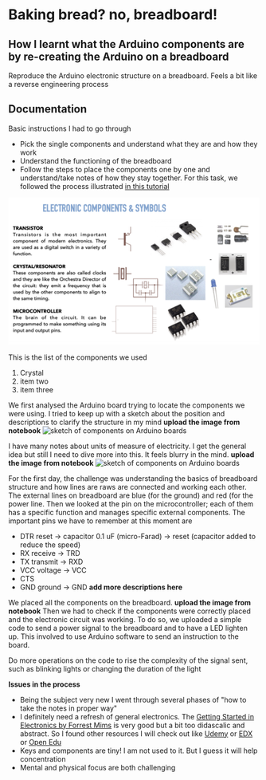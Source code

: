 # Baking bread? no, breadboard!

## How I learnt what the Arduino components are by re-creating the Arduino on a breadboard
Reproduce the Arduino electronic structure on a breadboard. Feels a bit like a reverse engineering process

## Documentation

Basic instructions I had to go through
* Pick the single components and understand what they are and how they work
* Understand the functioning of the breadboard
* Follow the steps to place the components one by one and understand/take notes of how they stay together. For this task, we followed the process illustrated [in this tutorial](https://www.digikey.com/en/maker/projects/build-your-own-arduino-breadboard/f243b09293ae4e3189bda47a821bb97a)

![Here an example of the description of components I studied this week](./images/example-components.png)

This is the list of the components we used
1. Crystal
2. item two
3. item three

We first analysed the Arduino board trying to locate the components we were using. I tried to keep up with a sketch about the position and descriptions to clarify the structure in my mind
**upload the image from notebook**
![sketch of components on Arduino boards](./images/sketch-arduino-components.png)

I have many notes about units of measure of electricity. I get the general idea but still I need to dive more into this. It feels blurry in the mind.
**upload the image from notebook**
![sketch of components on Arduino boards](./images/sketch-arduino-components.png)

For the first day, the challenge was understanding the basics of breadboard structure and how lines are raws are connected and working each other. The external lines on breadboard are blue (for the ground) and red (for the power line. Then we looked at the pin on the microcontroller; each of them has a specific function and manages specific external components. The important pins we have to remember at this moment are
* DTR reset → capacitor 0.1 uF (micro-Farad) → reset (capacitor added to reduce the speed)
* RX receive  → TRD
* TX transmit  → RXD
* VCC voltage  → VCC
* CTS
* GND ground  → GND
**add more descriptions here**

We placed all the components on the breadboard. **upload the image from notebook**
Then we had to check if the components were correctly placed and the electronic circuit was working. To do so, we uploaded a simple code to send a power signal to the breadboard and to have a LED lighten up. This involved to use Arduino software to send an instruction to the board. 

Do more operations on the code to rise the complexity of the signal sent, such as blinking lights or changing the duration of the light



**Issues in the process**
* Being the subject very new I went through several phases of "how to take the notes in proper way"
* I definitely need a refresh of general electronics. The [Getting Started in Electronics by Forrest Mims](https://docs.google.com/document/d/1CzgxV9jVUBEU-Pi_BUT0c7RpolK1Asxq6KA_zzXLP7U/edit) is very good but a bit too didascalic and abstract. So I found other resources I will check out like [Udemy](https://www.udemy.com/topic/electronics/) or [EDX](https://www.edx.org/learn/electronics) or [Open Edu](https://www.open.edu/openlearn/science-maths-technology/an-introduction-electronics/content-section-0?active-tab=description-tab)
* Keys and components are tiny! I am not used to it. But I guess it will help concentration
* Mental and physical focus are both challenging

